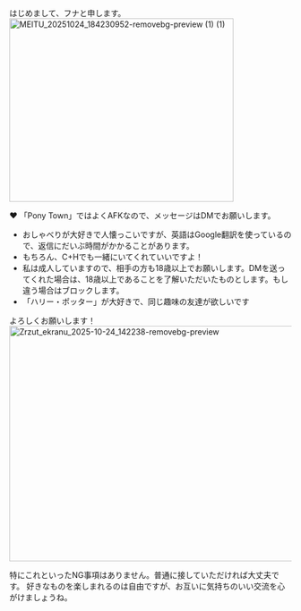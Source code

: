 
はじめまして、フナと申します。<img width="400" height="328" alt="MEITU_20251024_184230952-removebg-preview (1) (1)" src="https://github.com/user-attachments/assets/5c9e3e37-e428-459f-8996-785f33ab2ae8" />


:heart:    「Pony Town」ではよくAFKなので、メッセージはDMでお願いします。
-   おしゃべりが大好きで人懐っこいですが、英語はGoogle翻訳を使っているので、返信にだいぶ時間がかかることがあります。
-   もちろん、C+Hでも一緒にいてくれていいですよ！
-   私は成人していますので、相手の方も18歳以上でお願いします。DMを送ってくれた場合は、18歳以上であることを了解いただいたものとします。もし違う場合はブロックします。
-   「ハリー・ポッター」が大好きで、同じ趣味の友達が欲しいです 

よろしくお願いします！
<img width="593" height="421" alt="Zrzut_ekranu_2025-10-24_142238-removebg-preview" src="https://github.com/user-attachments/assets/0863e85e-e476-4ed1-affe-f2e713c1445e" />

特にこれといったNG事項はありません。普通に接していただければ大丈夫です。
好きなものを楽しまれるのは自由ですが、お互いに気持ちのいい交流を心がけましょうね。





